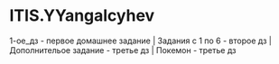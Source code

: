# ITIS.YYangalcyhev
1-ое_дз - первое домашнее задание |
Задания с 1 по 6 - второе дз |
Дополнительое задание - третье дз |
Покемон - третье дз 
